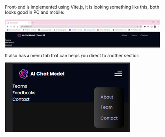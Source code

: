 Front-end is implemented using Vite.js, it is looking something like this, both looks good in PC and mobile:

![](https://github.com/CS222-UIUC/course-project-team-89-chat-model/blob/master/frontend/imgmd/2.png)



It also has a menu tab that can helps you direct to another section

![](https://github.com/CS222-UIUC/course-project-team-89-chat-model/blob/master/frontend/imgmd/1.png)